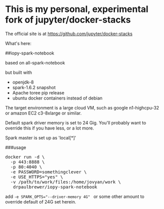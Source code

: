 # This is my personal, experimental fork of jupyter/docker-stacks

The official site is at https://github.com/jupyter/docker-stacks

What's here:

##iopy-spark-notebook

based on all-spark-notebook

but built with
  *  openjdk-8
  *  spark-1.6.2 snapshot
  *  Apache toree pip release
  *  ubuntu docker containers instead of debian

The target environment is a large cloud VM, such as google n1-highcpu-32 or amazon EC2 c3-8xlarge or similar.

Default spark driver memory is set to 24 Gig.  You'll probably want to override this if you have less, or a lot more.

Spark master is set up as 'local[*]'

###usage

<pre>
docker run -d \
  -p 443:8888 \
  -p 80:4040 \
  -e PASSWORD=somethingclever \
  -e USE_HTTPS="yes" \
  -v /path/to/work/files:/home/jovyan/work \
   drpaulbrewer/iopy-spark-notebook
</pre>

add `-e SPARK_OPTS="--driver-memory 4G" ` or some other amount to override default of 24G set herein.
